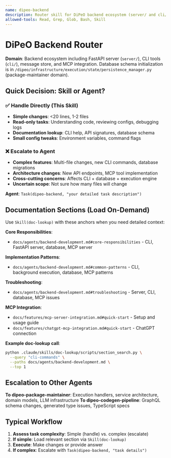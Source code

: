 ```yaml
---
name: dipeo-backend
description: Router skill for DiPeO backend ecosystem (server/ and cli/): FastAPI server, CLI tools, database, MCP integration. Use when task mentions CLI commands, server endpoints, database queries, or MCP tools. For simple tasks, handle directly; for complex work, escalate to dipeo-backend agent.
allowed-tools: Read, Grep, Glob, Bash, Skill
---
```


# DiPeO Backend Router

**Domain**: Backend ecosystem including FastAPI server (`server/`), CLI tools (`cli/`), message store, and MCP integration. Database schema initialization is in `/dipeo/infrastructure/execution/state/persistence_manager.py` (package-maintainer domain).

## Quick Decision: Skill or Agent?

### ✅ Handle Directly (This Skill)
- **Simple changes**: <20 lines, 1-2 files
- **Read-only tasks**: Understanding code, reviewing configs, debugging logs
- **Documentation lookup**: CLI help, API signatures, database schema
- **Small config tweaks**: Environment variables, command flags

### ❌ Escalate to Agent
- **Complex features**: Multi-file changes, new CLI commands, database migrations
- **Architecture changes**: New API endpoints, MCP tool implementation
- **Cross-cutting concerns**: Affects CLI + database + execution engine
- **Uncertain scope**: Not sure how many files will change

**Agent**: `Task(dipeo-backend, "your detailed task description")`

## Documentation Sections (Load On-Demand)

Use `Skill(doc-lookup)` with these anchors when you need detailed context:

**Core Responsibilities**:
- `docs/agents/backend-development.md#core-responsibilities` - CLI, FastAPI server, database, MCP server

**Implementation Patterns**:
- `docs/agents/backend-development.md#common-patterns` - CLI, background execution, database, MCP patterns

**Troubleshooting**:
- `docs/agents/backend-development.md#troubleshooting` - Server, CLI, database, MCP issues

**MCP Integration**:
- `docs/features/mcp-server-integration.md#quick-start` - Setup and usage guide
- `docs/features/chatgpt-mcp-integration.md#quick-start` - ChatGPT connection

**Example doc-lookup call**:
```bash
python .claude/skills/doc-lookup/scripts/section_search.py \
  --query "cli-commands" \
  --paths docs/agents/backend-development.md \
  --top 1
```

## Escalation to Other Agents

**To dipeo-package-maintainer**: Execution handlers, service architecture, domain models, LLM infrastructure
**To dipeo-codegen-pipeline**: GraphQL schema changes, generated type issues, TypeScript specs

## Typical Workflow

1. **Assess task complexity**: Simple (handle) vs. complex (escalate)
2. **If simple**: Load relevant section via `Skill(doc-lookup)`
3. **Execute**: Make changes or provide answer
4. **If complex**: Escalate with `Task(dipeo-backend, "task details")`
